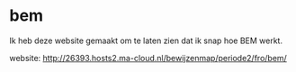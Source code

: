 # bem

Ik heb deze website gemaakt om te laten zien dat ik snap hoe BEM werkt.

website: http://26393.hosts2.ma-cloud.nl/bewijzenmap/periode2/fro/bem/

